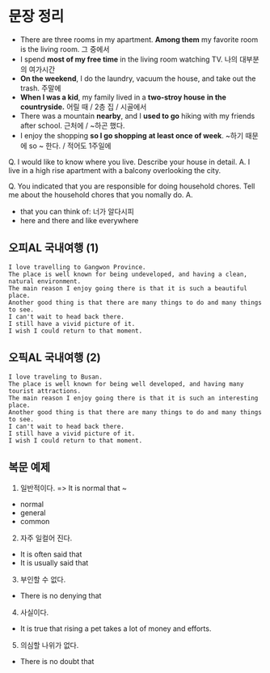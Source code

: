 # 문장 정리
- There are three rooms in my apartment. **Among them** my favorite room is the living room. 그 중에서
- I spend **most of my free time** in the living room watching TV. 나의 대부분의 여가시간
- **On the weekend**, I do the laundry, vacuum the house, and take out the trash. 주말에
- **When I was a kid**, my family lived in a **two-stroy house** **in the countryside.** 어릴 때 / 2층 집 / 시골에서
- There was a mountain **nearby**, and I **used to go** hiking with my friends after school. 근처에 / ~하곤 했다.
- I enjoy the shopping **so I go shopping** **at least once of week**. ~하기 때문에 so ~ 한다. / 적어도 1주일에 


Q. I would like to know where you live. Describe your house in detail.
A. I live in a high rise apartment with a balcony overlooking the city.

Q. You indicated that you are responsible for doing household chores. Tell me about the household chores that you nomally do.
A. 

- that you can think of: 너가 알다시피
- here and there and like everywhere

## 오피AL 국내여행 (1)
```
I love travelling to Gangwon Province.
The place is well known for being undeveloped, and having a clean, natural environment. 
The main reason I enjoy going there is that it is such a beautiful place. 
Another good thing is that there are many things to do and many things to see.
I can't wait to head back there. 
I still have a vivid picture of it.
I wish I could return to that moment.
```

## 오픽AL 국내여행 (2)
```
I love traveling to Busan.
The place is well known for being well developed, and having many tourist attractions. 
The main reason I enjoy going there is that it is such an interesting place. 
Another good thing is that there are many things to do and many things to see.
I can't wait to head back there. 
I still have a vivid picture of it.
I wish I could return to that moment.
```

## 복문 예제
1. 일반적이다. => It is normal that ~
- normal
- general
- common
2. 자주 일컬어 진다.
- It is often said that
- It is usually said that
3. 부인할 수 없다.
- There is no denying that
4. 사실이다.
- It is true that rising a pet takes a lot of money and efforts.
5. 의심할 나위가 없다.
- There is no doubt that
